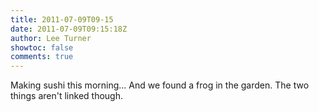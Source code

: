 ```yaml
---
title: 2011-07-09T09-15
date: 2011-07-09T09:15:18Z
author: Lee Turner
showtoc: false
comments: true
---
```


Making sushi this morning... And we found a frog in the garden. The two things aren't linked though.

